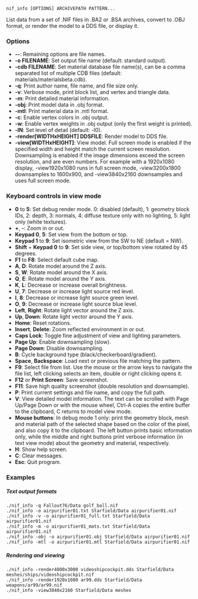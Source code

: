     nif_info [OPTIONS] ARCHIVEPATH PATTERN...

List data from a set of .NIF files in .BA2 or .BSA archives, convert to .OBJ format, or render the model to a DDS file, or display it.

### Options

* **--**: Remaining options are file names.
* **-o FILENAME**: Set output file name (default: standard output).
* **-cdb FILENAME**: Set material database file name(s), can be a comma separated list of multiple CDB files (default: materials/materialsbeta.cdb).
* **-q**: Print author name, file name, and file size only.
* **-v**: Verbose mode, print block list, and vertex and triangle data.
* **-m**: Print detailed material information.
* **-obj**: Print model data in .obj format.
* **-mtl**: Print material data in .mtl format.
* **-c**: Enable vertex colors in .obj output.
* **-w**: Enable vertex weights in .obj output (only the first weight is printed).
* **-lN**: Set level of detail (default: -l0).
* **-render[WIDTHxHEIGHT] DDSFILE**: Render model to DDS file.
* **-view[WIDTHxHEIGHT]**: View model. Full screen mode is enabled if the specified width and height match the current screen resolution. Downsampling is enabled if the image dimensions exceed the screen resolution, and are even numbers. For example with a 1920x1080 display, -view1920x1080 runs in full screen mode, -view3200x1800 downsamples to 1600x900, and -view3840x2160 downsamples and uses full screen mode.

### Keyboard controls in view mode

* **0** to **5**: Set debug render mode. 0: disabled (default), 1: geometry block IDs, 2: depth, 3: normals, 4: diffuse texture only with no lighting, 5: light only (white textures).
* **+**, **-**: Zoom in or out.
* **Keypad 0**, **5**: Set view from the bottom or top.
* **Keypad 1** to **9**: Set isometric view from the SW to NE (default = NW).
* **Shift** + **Keypad 0** to **9**: Set side view, or top/bottom view rotated by 45 degrees.
* **F1** to **F8**: Select default cube map.
* **A**, **D**: Rotate model around the Z axis.
* **S**, **W**: Rotate model around the X axis.
* **Q**, **E**: Rotate model around the Y axis.
* **K**, **L**: Decrease or increase overall brightness.
* **U**, **7**: Decrease or increase light source red level.
* **I**, **8**: Decrease or increase light source green level.
* **O**, **9**: Decrease or increase light source blue level.
* **Left**, **Right**: Rotate light vector around the Z axis.
* **Up**, **Down**: Rotate light vector around the Y axis.
* **Home**: Reset rotations.
* **Insert**, **Delete**: Zoom reflected environment in or out.
* **Caps Lock**: Toggle fine adjustment of view and lighting parameters.
* **Page Up**: Enable downsampling (slow).
* **Page Down**: Disable downsampling.
* **B**: Cycle background type (black/checkerboard/gradient).
* **Space**, **Backspace**: Load next or previous file matching the pattern.
* **F9**: Select file from list. Use the mouse or the arrow keys to navigate the file list, left clicking selects an item, double or right clicking opens it.
* **F12** or **Print Screen**: Save screenshot.
* **F11**: Save high quality screenshot (double resolution and downsample).
* **P**: Print current settings and file name, and copy the full path.
* **V**: View detailed model information. The text can be scrolled with Page Up/Page Down or with the mouse wheel, Ctrl-A copies the entire buffer to the clipboard, C returns to model view mode.
* **Mouse buttons**: In debug mode 1 only: print the geometry block, mesh and material path of the selected shape based on the color of the pixel, and also copy it to the clipboard. The left button prints basic information only, while the middle and right buttons print verbose information (in text view mode) about the geometry and material, respectively.
* **H**: Show help screen.
* **C**: Clear messages.
* **Esc**: Quit program.

### Examples

##### Text output formats

    ./nif_info -q Fallout76/Data golf_ball.nif
    ./nif_info -o airpurifier01.txt Starfield/Data airpurifier01.nif
    ./nif_info -v -o airpurifier01_full.txt Starfield/Data airpurifier01.nif
    ./nif_info -m -o airpurifier01_mats.txt Starfield/Data airpurifier01.nif
    ./nif_info -obj -o airpurifier01.obj Starfield/Data airpurifier01.nif
    ./nif_info -mtl -o airpurifier01.mtl Starfield/Data airpurifier01.nif

##### Rendering and viewing

    ./nif_info -render4000x3000 videoshipcockpit.dds Starfield/Data meshes/ships/videoshipcockpit.nif
    ./nif_info -render1920x1080 ar99.dds Starfield/Data weapons/ar99/ar99.nif
    ./nif_info -view3840x2160 Starfield/Data meshes


